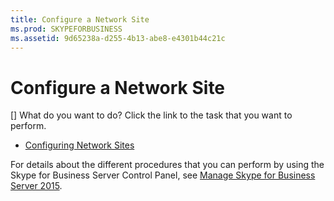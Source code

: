 ```yaml
---
title: Configure a Network Site
ms.prod: SKYPEFORBUSINESS
ms.assetid: 9d65238a-d255-4b13-abe8-e4301b44c21c
---
```



# Configure a Network Site
[]
What do you want to do? Click the link to the task that you want to perform.
  
    
    


-  [Configuring Network Sites](http://technet.microsoft.com/library/358aa08a-c5bc-45fc-8017-19e6202f88c5.aspx)
    
  
For details about the different procedures that you can perform by using the Skype for Business Server Control Panel, see  [Manage Skype for Business Server 2015](manage-skype-for-business-server-2015.md).
